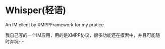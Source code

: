 Whisper(轻语)
=======

An IM client by XMPPFramework for my pratice

我自己写的一个IM应用，用的是XMPP协议，很多功能还在摸索中，并且可能随时弃坑- -
